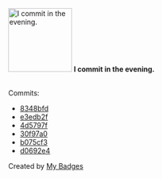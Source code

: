 <img src="https://my-badges.github.io/my-badges/evening-commits.png" alt="I commit in the evening." title="I commit in the evening." width="128">
<strong>I commit in the evening.</strong>
<br><br>

Commits:

- <a href="https://github.com/Automattic/wordpress-activitypub/commit/8348bfd763806688e1a2ca9ae0dab2e43d470b7b">8348bfd</a>
- <a href="https://github.com/Automattic/wordpress-activitypub/commit/e3edb2f61902d1322cb848b116f159c119ecf432">e3edb2f</a>
- <a href="https://github.com/Automattic/wordpress-activitypub/commit/4d5797fbc75b7e67195a9b2cb38734e076149b6e">4d5797f</a>
- <a href="https://github.com/pfefferle/wordpress-webmention/commit/30f97a0f272c104ddb5707132d7843c6bcae25d1">30f97a0</a>
- <a href="https://github.com/pfefferle/wordpress-webmention/commit/b075cf32f41e5f2c907703191581a9e1ae41b421">b075cf3</a>
- <a href="https://github.com/pfefferle/wordpress-webmention/commit/d0692e43f4d434862093a03a09809b567b3ac16c">d0692e4</a>


Created by <a href="https://github.com/my-badges/my-badges">My Badges</a>
